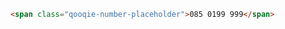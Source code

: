 <!-- TITLE: Home -->
<!-- SUBTITLE: A quick summary of Home -->



```html
<span class="qooqie-number-placeholder">085 0199 999</span>
```
